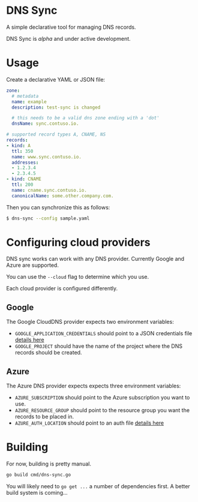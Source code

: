 # DNS Sync

A simple declarative tool for managing DNS records.

DNS Sync is _alpha_ and under active development.

# Usage

Create a declarative YAML or JSON file:

```yaml
zone:
  # metadata
  name: example
  description: test-sync is changed

  # this needs to be a valid dns zone ending with a 'dot'
  dnsName: sync.contuso.io.

# supported record types A, CNAME, NS
records:
- kind: A
  ttl: 350
  name: www.sync.contuso.io.
  addresses:
  - 1.2.3.4
  - 2.3.4.5
- kind: CNAME
  ttl: 200
  name: cname.sync.contuso.io.
  canonicalName: some.other.company.com.
```

Then you can synchronize this as follows:

```sh
$ dns-sync --config sample.yaml
```

# Configuring cloud providers

DNS sync works can work with any DNS provider. Currently Google and Azure are supported.

You can use the `--cloud` flag to determine which you use.

Each cloud provider is configured differently.

## Google
The Google CloudDNS provider expects two environment variables:

   * `GOOGLE_APPLICATION_CREDENTIALS` should point to a JSON credentials file [details here](https://cloud.google.com/genomics/docs/how-tos/getting-started#download_credentials_for_api_access)
   * `GOOGLE_PROJECT` should have the name of the project where the DNS records should be created.

## Azure
The Azure DNS provider expects expects three environment variables:

   * `AZURE_SUBSCRIPTION` should point to the Azure subscription you want to use.
   * `AZURE_RESOURCE_GROUP` should point to the resource group you want the records to be placed in.
   * `AZURE_AUTH_LOCATION` should point to an auth file [details here](https://docs.microsoft.com/en-us/go/azure/azure-sdk-go-authorization#use-file-based-authentication)

# Building

For now, building is pretty manual.

```sh
go build cmd/dns-sync.go
```

You will likely need to `go get ...` a number of dependencies first. A better build system is coming...